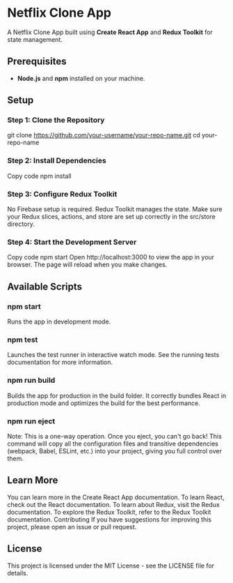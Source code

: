 # Netflix Clone App

A Netflix Clone App built using **Create React App** and **Redux Toolkit** for state management.

## Prerequisites

- **Node.js** and **npm** installed on your machine.

## Setup

### Step 1: Clone the Repository
git clone https://github.com/your-username/your-repo-name.git
cd your-repo-name
### Step 2: Install Dependencies
Copy code
npm install

### Step 3: Configure Redux Toolkit
No Firebase setup is required. Redux Toolkit manages the state. Make sure your Redux slices, actions, and store are set up correctly in the src/store directory.

### Step 4: Start the Development Server
Copy code
npm start
Open http://localhost:3000 to view the app in your browser. The page will reload when you make changes.

## Available Scripts
### npm start
Runs the app in development mode.

### npm test
Launches the test runner in interactive watch mode. See the running tests documentation for more information.

### npm run build
Builds the app for production in the build folder. It correctly bundles React in production mode and optimizes the build for the best performance.

### npm run eject
Note: This is a one-way operation. Once you eject, you can't go back! This command will copy all the configuration files and transitive dependencies (webpack, Babel, ESLint, etc.) into your project, giving you full control over them.

## Learn More
You can learn more in the Create React App documentation.
To learn React, check out the React documentation.
To learn about Redux, visit the Redux documentation.
To explore the Redux Toolkit, refer to the Redux Toolkit documentation.
Contributing
If you have suggestions for improving this project, please open an issue or pull request.

## License
This project is licensed under the MIT License - see the LICENSE file for details.
